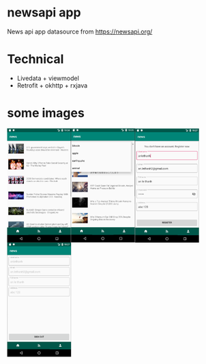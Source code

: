 # newsapi app
News api app 
datasource from https://newsapi.org/

# Technical
- Livedata + viewmodel
- Retrofit + okhttp + rxjava

# some images
<img align="left" width="150" height="267" src="https://github.com/anlethanh3/newsapi/blob/master/images/home.PNG">
<img align="left" width="150" height="267" src="https://github.com/anlethanh3/newsapi/blob/master/images/feeds.PNG">
<img align="left" width="150" height="267" src="https://github.com/anlethanh3/newsapi/blob/master/images/register.PNG">
<img align="left" width="150" height="267" src="https://github.com/anlethanh3/newsapi/blob/master/images/signout.PNG">
